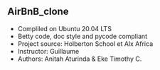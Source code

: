 ## AirBnB_clone

- Compliled on Ubuntu 20.04 LTS
- Betty code, doc style and pycode compliant
- Project source: Holberton School et Alx Africa
- Instructor: Guillaume
- Authors:  Anitah Aturinda & Eke Timothy C.
